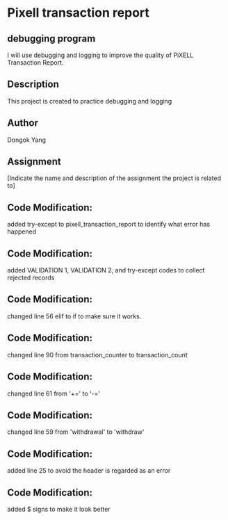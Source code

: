 # Pixell transaction report

## debugging program 
I will use debugging and logging to improve the quality of PiXELL Transaction Report.

## Description
This project is created to practice debugging and logging

## Author
Dongok Yang

## Assignment
[Indicate the name and description of the assignment the project is related to]

## Code Modification:
added try-except to pixell_transaction_report to identify what error has happened
## Code Modification:
added VALIDATION 1, VALIDATION 2, and try-except codes to collect rejected records
## Code Modification:
changed line 56 elif to if to make sure it works.
## Code Modification:
changed line 90 from transaction_counter to transaction_count 
## Code Modification:
changed line 61 from '+=' to '-='
## Code Modification:
changed line 59 from 'withdrawal' to 'withdraw' 
## Code Modification:
added line 25 to avoid the header is regarded as an error 
## Code Modification:
added $ signs to make it look better 